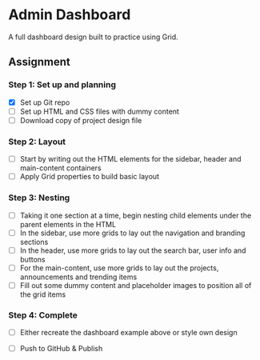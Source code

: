 # Admin Dashboard

A full dashboard design built to practice using Grid.

## Assignment

### Step 1: Set up and planning
- [x] Set up Git repo
- [ ] Set up HTML and CSS files with dummy content
- [ ] Download copy of project design file

### Step 2: Layout
- [ ] Start by writing out the HTML elements for the sidebar, header and main-content containers
- [ ] Apply Grid properties to build basic layout

### Step 3: Nesting
- [ ] Taking it one section at a time, begin nesting child elements under the parent elements in the HTML
- [ ] In the sidebar, use more grids to lay out the navigation and branding sections
- [ ] In the header, use more grids to lay out the search bar, user info and buttons
- [ ] For the main-content, use more grids to lay out the projects, announcements and trending items
- [ ] Fill out some dummy content and placeholder images to position all of the grid items

### Step 4: Complete
- [ ] Either recreate the dashboard example above or style own design
- [ ] Push to GitHub & Publish

